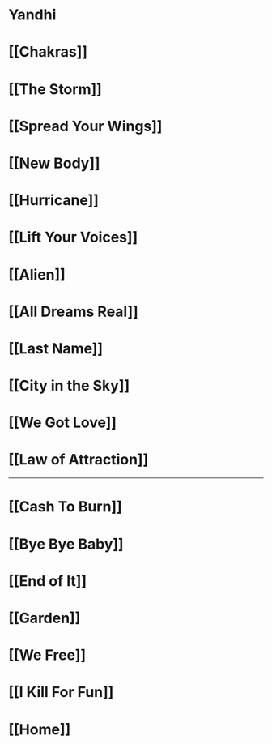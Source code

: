 # Yandhi

# [[Chakras]]

# [[The Storm]]

# [[Spread Your Wings]]

# [[New Body]]

# [[Hurricane]]

# [[Lift Your Voices]]

# [[Alien]]

# [[All Dreams Real]]

# [[Last Name]]

# [[City in the Sky]]

# [[We Got Love]]

# [[Law of Attraction]]

---

# [[Cash To Burn]]

# [[Bye Bye Baby]]

# [[End of It]]

# [[Garden]]

# [[We Free]]

# [[I Kill For Fun]]

# [[Home]]
